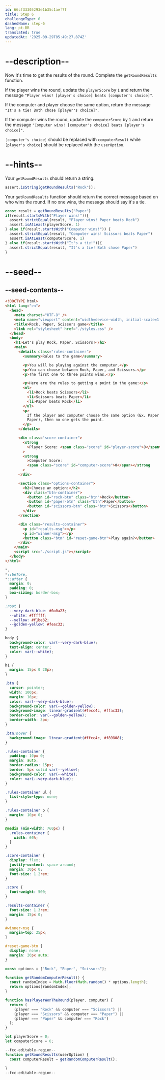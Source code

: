 ```yaml
---
id: 66cf33305293e1b35c1aef7f
title: Step 6
challengeType: 0
dashedName: step-6
lang: pt-BR
translated: true
updatedAt: '2025-09-29T05:49:27.874Z'
---
```


# --description--

Now it's time to get the results of the round. Complete the `getRoundResults` function.

If the player wins the round, update the `playerScore` by `1` and return the message `"Player wins! [player's choice] beats [computer's choice]"`.

If the computer and player choose the same option, return the message `"It's a tie! Both chose [player's choice]"`.

If the computer wins the round, update the `computerScore` by `1` and return the message `"Computer wins! [computer's choice] beats [player's choice]"`.

`[computer's choice]` should be replaced with `computerResult` while `[player's choice]` should be replaced with the `userOption`.

# --hints--

Your `getRoundResults` should return a string.

```js
assert.isString(getRoundResults("Rock"));
```

Your `getRoundResults` function should return the correct message based on who wins the round. If no one wins, the message should say it's a tie.

```js
const result = getRoundResults("Paper")
if(result.startsWith("Player wins!")){
  assert.strictEqual(result, "Player wins! Paper beats Rock")
  assert.isAtLeast(playerScore, 1)
} else if(result.startsWith("Computer wins!")) {
  assert.strictEqual(result, "Computer wins! Scissors beats Paper")
  assert.isAtLeast(computerScore, 1)
} else if(result.startsWith("It's a tie!")){
  assert.strictEqual(result, "It's a tie! Both chose Paper")
}
```

# --seed--

## --seed-contents--

```html
<!DOCTYPE html>
<html lang="en">
  <head>
    <meta charset="UTF-8" />
    <meta name="viewport" content="width=device-width, initial-scale=1.0" />
    <title>Rock, Paper, Scissors game</title>
    <link rel="stylesheet" href="./styles.css" />
  </head>
  <body>
    <h1>Let's play Rock, Paper, Scissors!</h1>
    <main>
      <details class="rules-container">
        <summary>Rules to the game</summary>

        <p>You will be playing against the computer.</p>
        <p>You can choose between Rock, Paper, and Scissors.</p>
        <p>The first one to three points wins.</p>

        <p>Here are the rules to getting a point in the game:</p>
        <ul>
          <li>Rock beats Scissors</li>
          <li>Scissors beats Paper</li>
          <li>Paper beats Rock</li>
        </ul>
        <p>
          If the player and computer choose the same option (Ex. Paper and
          Paper), then no one gets the point.
        </p>
      </details>

      <div class="score-container">
        <strong
          >Player Score: <span class="score" id="player-score">0</span></strong
        >
        <strong
          >Computer Score:
          <span class="score" id="computer-score">0</span></strong
        >
      </div>

      <section class="options-container">
        <h2>Choose an option:</h2>
        <div class="btn-container">
          <button id="rock-btn" class="btn">Rock</button>
          <button id="paper-btn" class="btn">Paper</button>
          <button id="scissors-btn" class="btn">Scissors</button>
        </div>
      </section>

      <div class="results-container">
        <p id="results-msg"></p>
        <p id="winner-msg"></p>
        <button class="btn" id="reset-game-btn">Play again?</button>
      </div>
    </main>
    <script src="./script.js"></script>
  </body>
</html>

```

```css
*,
*::before,
*::after {
  margin: 0;
  padding: 0;
  box-sizing: border-box;
}

:root {
  --very-dark-blue: #0a0a23;
  --white: #ffffff;
  --yellow: #f1be32;
  --golden-yellow: #feac32;
}

body {
  background-color: var(--very-dark-blue);
  text-align: center;
  color: var(--white);
}

h1 {
  margin: 15px 0 20px;
}

.btn {
  cursor: pointer;
  width: 100px;
  margin: 10px;
  color: var(--very-dark-blue);
  background-color: var(--golden-yellow);
  background-image: linear-gradient(#fecc4c, #ffac33);
  border-color: var(--golden-yellow);
  border-width: 3px;
}

.btn:hover {
  background-image: linear-gradient(#ffcc4c, #f89808);
}

.rules-container {
  padding: 10px 0;
  margin: auto;
  border-radius: 15px;
  border: 5px solid var(--yellow);
  background-color: var(--white);
  color: var(--very-dark-blue);
}

.rules-container ul {
  list-style-type: none;
}

.rules-container p {
  margin: 10px 0;
}

@media (min-width: 760px) {
  .rules-container {
    width: 60%;
  }
}

.score-container {
  display: flex;
  justify-content: space-around;
  margin: 30px 0;
  font-size: 1.2rem;
}

.score {
  font-weight: 500;
}

.results-container {
  font-size: 1.3rem;
  margin: 15px 0;
}

#winner-msg {
  margin-top: 25px;
}

#reset-game-btn {
  display: none;
  margin: 20px auto;
}

```

```js
const options = ["Rock", "Paper", "Scissors"];

function getRandomComputerResult() {
  const randomIndex = Math.floor(Math.random() * options.length);
  return options[randomIndex];
}

function hasPlayerWonTheRound(player, computer) {
  return (
    (player === "Rock" && computer === "Scissors") ||
    (player === "Scissors" && computer === "Paper") ||
    (player === "Paper" && computer === "Rock")
  );
}

let playerScore = 0;
let computerScore = 0;

--fcc-editable-region--
function getRoundResults(userOption) {
  const computerResult = getRandomComputerResult();
 
}
--fcc-editable-region--
```
